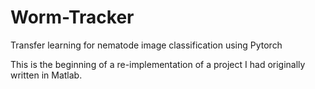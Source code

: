# Worm-Tracker
Transfer learning for nematode image classification using Pytorch

This is the beginning of a re-implementation of a project I had originally written in Matlab.

